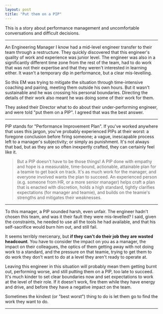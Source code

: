 ```yaml
---
layout: post
title: "Put them on a PIP"
---
```

This is a story about performance management and uncomfortable conversations and difficult decisions.

<!--more-->
----

An Engineering Manager I know had a mid-level engineer transfer to their team through a restructure. They quickly discovered that this engineer's quality of work and experience was junior level. The engineer was also in a significantly different time zone from the rest of the team, had to do work that was not their expertise and that they weren't interested in learning either. It wasn't a temporary dip in performance, but a clear mis-levelling.

So this EM was trying to mitigate the situation through time-intensive coaching and pairing, meeting them outside his own hours. But it wasn't sustainable and he was crossing his personal boundaries. Directing the details of their work also meant he was doing some of their work for them. 

They asked their Director what to do about their under-performing engineer, and were told "put them on a PIP". I agreed that was the best answer. 

-----
>
PIP stands for "Performance Improvement Plan". If you've worked anywhere that uses this jargon, you've probably experienced PIPs at their worst: a foregone conclusion before firing someone; a vague, inescapable process left to a manager's subjectivity; or simply as punishment. It's not always that bad, but as they are so often inexpertly crafted, they can certainly feel like it. 

> But a PIP doesn't have to be those things! A PIP done with empathy and hope is a measurable, time-bound, actionable, attainable plan for a teamie to get back on track. It's as much work for the manager, and everyone involved wants the plan to succeed. An experienced person (e.g. someone from HR, or a more senior manager) helps craft a plan that is enacted with discretion, holds a high standard, tightly clarifies expectations (for manager and teamie), and builds on the teamie's strengths and mitigates their weaknesses.

-----

To this manager, a PIP sounded harsh, even unfair. The engineer hadn't chosen this team, and was it their fault they were mis-levelled? I said, given the constraints, he needed to use all the tools he had available, and that his self-sacrifice would burn him out, and still fail.

It seems terribly mercenary, but **if they can't do their job they are wasted headcount**. You have to consider the impact on you as a manager, the impact on their colleagues, the optics of them getting away with not doing work to a standard, and the pressure on that teamie, trying to get them to do work they don't want to do at a level they aren't ready to operate at. 

Leaving this engineer in this situation will probably mean them getting burnt out, performing worse, and still putting them on a PIP, too late to succeed. It's much kinder to set clear boundaries now and set expectations to work at the level of their role. If it doesn't work, fire them while they have energy and drive, and before they have a negative impact on the team.

Sometimes the kindest (or "best worst") thing to do is let them go to find the work they want to do.

-----
